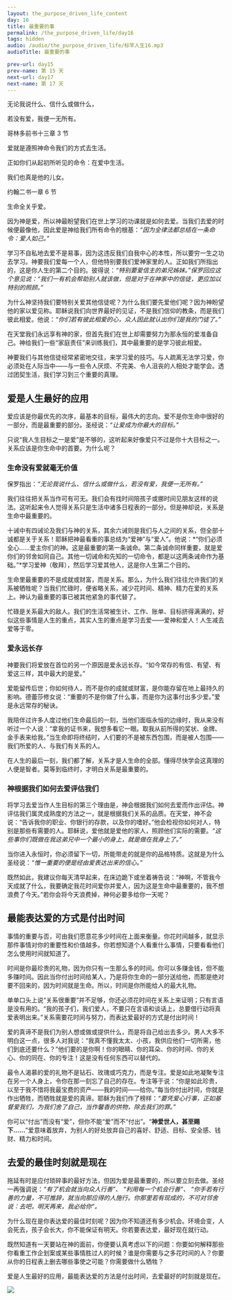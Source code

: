 ```yaml
---
layout: the_purpose_driven_life_content
day: 16
title: 最重要的事
permalink: /the_purpose_driven_life/day16
tags: hidden
audio: /audio/the_purpose_driven_life/标竿人生16.mp3
audioTitle: 最重要的事

prev-url: day15
prev-name: 第 15 天
next-url: day17
next-name: 第 17 天
---
```


<div class="center script poem">
<p>无论我说什么、信什么或做什么，</p>
<p>若没有爱，我便一无所有。</p>
<p class="sp-verse">哥林多前书十三章 3 节</p>
</div>


<div class="center script poem">
<p>爱就是遵照神命令我们的方式去生活。</p>
<p>正如你们从起初所听见的命令：在爱中生活。</p>
<p>我们也真是他的儿女。</p>
<p class="sp-verse">约翰二书一章 6 节</p>
</div>

<p class="first">生命全关乎爱。</p>

因为神是爱，所以神最盼望我们在世上学习的功课就是如何去爱。当我们去爱的时候便最像他，因此爱是神给我们所有命令的根基：*“因为全律法都总结在一条命令：爱人如己。”*

学习不自私地去爱不是易事，因为这违反我们自我中心的本性，所以要穷一生之功去学习。神要我们爱每一个人，但他特别要我们爱神家里的人。正如我们所指出的，这是你人生的第二个目的。彼得说：*“特别要爱信主的弟兄姊妹。”*保罗回应这个意见说：*“我们一有机会帮助别人就该做，但是对于在神家中的信徒，更应加以特别的照顾。”*

为什么神坚持我们要特别关爱其他信徒呢？为什么我们要先爱他们呢？因为神盼望他的家以爱见称。耶稣说我们向世界最好的见证，不是我们信仰的教条，而是我们彼此相爱。他说：*“你们若有彼此相爱的心，众人因此就认出你们是我的门徒了。”*

在天堂我们永远享有神的家，但首先我们在世上却需要努力为那永恒的爱准备自己。神给我们一些“家庭责任”来训练我们，其中最重要的是学习彼此相爱。

神要我们与其他信徒经常紧密地交往，来学习爱的技巧。与人疏离无法学习爱，你必须处在人际当中——与一些令人厌烦、不完美、令人沮丧的人相处才能学会。透过团契生活，我们学习到三个重要的真理。

## 爱是人生最好的应用

爱应该是你最优先的次序，最基本的目标，最伟大的志向。爱不是你生命中很好的一部分，而是最重要的部分。圣经说：*“让爱成为你最大的目标。”*

只说“我人生目标之一是爱”是不够的，这听起来好像爱只不过是你十大目标之一。关系应该是你生命中的首要。为什么呢？

### 生命没有爱就毫无价值

保罗指出：*“无论我说什么、信什么或做什么，若没有爱，我便一无所有。”*

我们往往把关系当作可有可无。我们会有找时间陪孩子或挪时间见朋友这样的说法。这听起来令人觉得关系只是生活中诸多日程表的一部分。但是神却说，关系是生命中最重要的。

十诫中有四诫论及我们与神的关系，其余六诫则是我们与人之间的关系，但全部十诚都是关于关系！耶稣把神最看重的事总结为“爱神”与“爱人”。他说：*“你们必须全心……爱主你们的神。这是最重要的第一条诚命。第二条诚命同样重要，就是爱你们的邻舍如同自己。其他一切诫命和先知的一切命令，都是以这两条诫命作为基础。”*学习爱神（敬拜），然后学习爱其他人，这是你人生第二个目的。

生命里最重要的不是成就或财富，而是关系。那么，为什么我们往往允许我们的关系被牺牲呢？当我们忙碌时，便省略关系，减少花时间、精神、精力在爱的关系上。神认为最重要的事已被其他紧急的事代替了。

忙碌是关系最大的敌人。我们的生活常被生计、工作、账单、目标挤得满满的，好似这些事情是人生的重点，其实人生的重点是学习去爱——爱神和爱人！人生减去爱等于零。

### 爱永远长存

神要我们将爱放在首位的另一个原因是爱永远长存。“如今常存的有信、有望、有爱这三样，其中最大的是爱。”

爱能留传后世；你如何待人，而不是你的成就或财富，是你能存留在地上最持久的影响。德蕾莎修女说：“重要的不是你做了什么事，而是你为这事付出多少爱。”爱是永远常存的秘诀。

我陪伴过许多人度过他们生命最后的一刻，当他们面临永恒的边缘时，我从来没有听过一个人说：“拿我的证书来，我想多看它一眼。取我从前所得的奖状、金牌、金手表来给我。”当生命即将终结时，人们要的不是被东西包围，而是被人包围——我们所爱的人、与我们有关系的人。

在人生的最后一刻，我们都了解，关系才是人生命的全部。懂得尽快学会这真理的人便是智者。莫等到临终时，才明白关系是最重要的。

### 神根据我们如何去爱评估我们

将学习去爱当作人生目标的第三个理由是，神会根据我们如何去爱而作出评估。神评估我们属灵成熟度的方法之一，就是根据我们关系的品质。在天堂，神不会说：“告诉我你的职业、你银行的存款，以及你的嗜好。”他会检视你如何对人，特别是那些有需要的人。耶稣说，爱他就是爱他的家人，照顾他们实际的需要。*“这些事你们既做在我这弟兄中一个最小的身上，就是做在我身上了。”*

当你进入永恒时，你必须留下一切，所能带走的就是你的品格特质。这就是为什么圣经说：*“惟一重要的便是经由爱表达出来的信心。”*

既然如此，我建议你每天清早起来，在床边跪下或坐着祷告说：“神啊，不管我今天成就了什么，我要确定我花时间爱你并爱人，因为这是生命中最重要的，我不想浪费了今天。”若你会将今天浪费掉，神何必要多给你一天呢？

## 最能表达爱的方式是付出时间

事情的重要与否，可由我们愿意花多少时间在上面来衡量。你花时间越多，就显示那件事情对你的重要性和价值越多。你若想知道个人看重什么事情，只要看看他们怎么使用时间就知道了。

时间是你最珍贵的礼物，因为你只有一生那么多的时间。你可以多赚金钱，但不能多赚时间。因此当你付出时间给某人，乃是将你生命的一部分送给他，而那是绝对要不回来的，因为时间就是生命。所以，时间是你所能给人的最大礼物。

单单口头上说“关系很重要”并不足够，你还必须花时间在关系上来证明；只有言语是没有用的。“我的孩子们，我们爱人，不要只在言语和谈话上，总要借行动将真爱表明出来。”关系需要花时间与努力，而表达爱最好的方式是付出时间！

爱的真谛不是我们为别人想或做或提供什么，而是将自己给出去多少。男人大多不明白这一点，很多人对我说：“我真不懂我太太、小孩，我供应他们一切所需，他们到底还要什么？”他们要的是你啊！你的眼睛、你的耳朵、你的时间、你的关心、你的同在、你的专注！这是没有任何东西可以替代的。

最令人渴慕的爱的礼物不是钻石、玫瑰或巧克力，而是专注。爱是如此地凝聚专注在另一个人身上，令你在那一刻忘了自己的存在。专注等于说：“你是如此珍贵，以至于我不惜将我最宝费的资产——我的时间——给你。”每当你付出时间，你就是作出牺牲，而牺牲就是爱的真谛。耶稣为我们作了榜样：*“要凭爱心行事，正如基督爱我们，为我们舍了自己，当作馨香的供物，除去我们的罪。”*

你可以“付出”而没有“爱”，但你不能“爱”而不“付出”。“**神爱世人，甚至赐下……**”爱意味着放弃，为别人的好处放弃自己的喜好、舒适、目标、安全感、钱财、精力和时间。

## 去爱的最佳时刻就是现在

拖延有时是应付琐碎事的最好方法，但因为爱是最重要的，所以要立刻去做。圣经一再强调说：*“有了机会就当向众人行善”、* *“利用每一个机会行善”、* *“你手若有行善的力量，不可推辞，就当向那应得的人施行。你那里若有现成的，不可对邻舍说：去吧，明天再来，我必给你”。*

为什么现在是你表达爱的最佳时刻呢？因为你不知道还有多少机会。环境会变，人会死去，孩子会长大，你不能保证有明天。你若要表达爱，最好现在就行动。

既然知道有一天要站在神的面前，你便要认真考虑以下的问题：你要如何解释那些你看重工作企划案或某些事情胜过人的时候？谁是你需要与之多花时间的人？你要从你的日程表上删去哪些事使之可能？你需要做什么牺牲？

爱是人生最好的应用，最能表达爱的方法是付出时间，去爱最好的时刻就是现在。

<div class="article-img-wrapper">
  <img src="https://typora-1259024198.cos.ap-beijing.myqcloud.com/wg/the_purpose_driven_life/image/day16_card.jpg">
</div>
